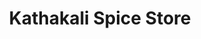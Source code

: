 ---
title: "Kathakali Spice Store"
url: /east-vennakkara-nurani-palakkad-kerala/kathakali-spice-store/
shop: spices
---
